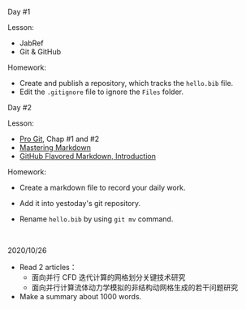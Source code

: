 Day #1

Lesson:
- JabRef
- Git & GitHub

Homework:
- Create and publish a repository, which tracks the `hello.bib` file.
- Edit the `.gitignore` file to ignore the `Files` folder.



Day #2

Lesson:
- [Pro Git](https://git-scm.com/book/zh/v2), Chap #1 and #2
- [Mastering Markdown](https://guides.github.com/features/mastering-markdown/)
- [GitHub Flavored Markdown, Introduction](https://github.github.com/gfm/#introduction)

Homework:
- Create a markdown file to record your daily work.

- Add it into yestoday's git repository.

- Rename `hello.bib` by using `git mv` command.

  ​    

2020/10/26

- Read 2 articles：
  - 面向并行 CFD 迭代计算的网格划分关键技术研究
  - 面向并行计算流体动力学模拟的非结构动网格生成的若干问题研究
- Make a summary about 1000 words.